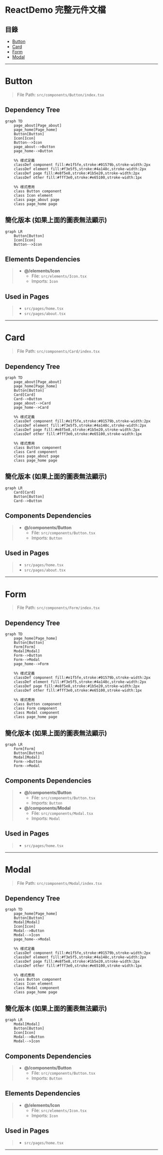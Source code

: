 # ReactDemo 完整元件文檔

## 目錄

- [Button](#button)
- [Card](#card)
- [Form](#form)
- [Modal](#modal)

---

# Button

> File Path: `src/components/Button/index.tsx`

## Dependency Tree

```mermaid
graph TD
    page_about[Page_about]
    page_home[Page_home]
    Button[Button]
    Icon[Icon]
    Button-->Icon
    page_about-->Button
    page_home-->Button

    %% 樣式定義
    classDef component fill:#e1f5fe,stroke:#01579b,stroke-width:2px
    classDef element fill:#f3e5f5,stroke:#4a148c,stroke-width:2px
    classDef page fill:#e8f5e8,stroke:#1b5e20,stroke-width:2px
    classDef other fill:#fff3e0,stroke:#e65100,stroke-width:1px

    %% 樣式應用
    class Button component
    class Icon element
    class page_about page
    class page_home page
```

## 簡化版本 (如果上面的圖表無法顯示)

```mermaid
graph LR
    Button[Button]
    Icon[Icon]
    Button-->Icon
```

## Elements Dependencies
> - **@/elements/Icon**
>   - File: `src/elements/Icon.tsx`
>   - Imports: `Icon`

## Used in Pages
> - `src/pages/home.tsx`
> - `src/pages/about.tsx`

---

# Card

> File Path: `src/components/Card/index.tsx`

## Dependency Tree

```mermaid
graph TD
    page_about[Page_about]
    page_home[Page_home]
    Button[Button]
    Card[Card]
    Card-->Button
    page_about-->Card
    page_home-->Card

    %% 樣式定義
    classDef component fill:#e1f5fe,stroke:#01579b,stroke-width:2px
    classDef element fill:#f3e5f5,stroke:#4a148c,stroke-width:2px
    classDef page fill:#e8f5e8,stroke:#1b5e20,stroke-width:2px
    classDef other fill:#fff3e0,stroke:#e65100,stroke-width:1px

    %% 樣式應用
    class Button component
    class Card component
    class page_about page
    class page_home page
```

## 簡化版本 (如果上面的圖表無法顯示)

```mermaid
graph LR
    Card[Card]
    Button[Button]
    Card-->Button
```

## Components Dependencies
> - **@/components/Button**
>   - File: `src/components/Button.tsx`
>   - Imports: `Button`

## Used in Pages
> - `src/pages/home.tsx`
> - `src/pages/about.tsx`

---

# Form

> File Path: `src/components/Form/index.tsx`

## Dependency Tree

```mermaid
graph TD
    page_home[Page_home]
    Button[Button]
    Form[Form]
    Modal[Modal]
    Form-->Button
    Form-->Modal
    page_home-->Form

    %% 樣式定義
    classDef component fill:#e1f5fe,stroke:#01579b,stroke-width:2px
    classDef element fill:#f3e5f5,stroke:#4a148c,stroke-width:2px
    classDef page fill:#e8f5e8,stroke:#1b5e20,stroke-width:2px
    classDef other fill:#fff3e0,stroke:#e65100,stroke-width:1px

    %% 樣式應用
    class Button component
    class Form component
    class Modal component
    class page_home page
```

## 簡化版本 (如果上面的圖表無法顯示)

```mermaid
graph LR
    Form[Form]
    Button[Button]
    Modal[Modal]
    Form-->Button
    Form-->Modal
```

## Components Dependencies
> - **@/components/Button**
>   - File: `src/components/Button.tsx`
>   - Imports: `Button`
> - **@/components/Modal**
>   - File: `src/components/Modal.tsx`
>   - Imports: `Modal`

## Used in Pages
> - `src/pages/home.tsx`

---

# Modal

> File Path: `src/components/Modal/index.tsx`

## Dependency Tree

```mermaid
graph TD
    page_home[Page_home]
    Button[Button]
    Modal[Modal]
    Icon[Icon]
    Modal-->Button
    Modal-->Icon
    page_home-->Modal

    %% 樣式定義
    classDef component fill:#e1f5fe,stroke:#01579b,stroke-width:2px
    classDef element fill:#f3e5f5,stroke:#4a148c,stroke-width:2px
    classDef page fill:#e8f5e8,stroke:#1b5e20,stroke-width:2px
    classDef other fill:#fff3e0,stroke:#e65100,stroke-width:1px

    %% 樣式應用
    class Button component
    class Icon element
    class Modal component
    class page_home page
```

## 簡化版本 (如果上面的圖表無法顯示)

```mermaid
graph LR
    Modal[Modal]
    Button[Button]
    Icon[Icon]
    Modal-->Button
    Modal-->Icon
```

## Components Dependencies
> - **@/components/Button**
>   - File: `src/components/Button.tsx`
>   - Imports: `Button`

## Elements Dependencies
> - **@/elements/Icon**
>   - File: `src/elements/Icon.tsx`
>   - Imports: `Icon`

## Used in Pages
> - `src/pages/home.tsx`

---

